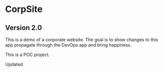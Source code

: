 # CorpSite

## Version 2.0

This is a demo of a corporate website.  The goal is to show changes to this app propagate through the DevOps app and bring happiness.

This is a POC project.

Updated
